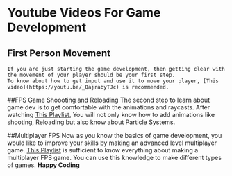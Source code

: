 # Youtube Videos For Game Development

## First Person Movement
	If you are just starting the game development, then getting clear with the movement of your player should be your first step.
	To know about how to get input and use it to move your player, [This video](https://youtu.be/_QajrabyTJc) is recommended.
 
##FPS Game Shoooting and Reloading
	The second step to learn about game dev is to get comfortable with the animations and raycasts.
	After watching [This Playlist](https://www.youtube.com/playlist?list=PLPV2KyIb3jR7dFbE2UQYu7QWMdUgDnlnk),
	You will not only know how to add animations like shooting, Reloading but also know about Particle Systems. 

##Multiplayer FPS
	Now as you know the basics of game development, you would like to improve your skills by making an advanced level multiplayer game.
	[This Playlist](https://www.youtube.com/playlist?list=PLPV2KyIb3jR5PhGqsO7G4PsbEC_Al-kPZ) is sufficient to know everything about
	making a multiplayer FPS game.
	You can use this knowledge to make different types of games.
**Happy Coding**